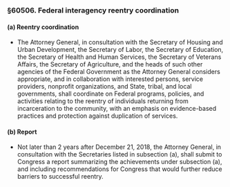 ### §60506. Federal interagency reentry coordination
#### (a) Reentry coordination
* The Attorney General, in consultation with the Secretary of Housing and Urban Development, the Secretary of Labor, the Secretary of Education, the Secretary of Health and Human Services, the Secretary of Veterans Affairs, the Secretary of Agriculture, and the heads of such other agencies of the Federal Government as the Attorney General considers appropriate, and in collaboration with interested persons, service providers, nonprofit organizations, and State, tribal, and local governments, shall coordinate on Federal programs, policies, and activities relating to the reentry of individuals returning from incarceration to the community, with an emphasis on evidence-based practices and protection against duplication of services.

#### (b) Report
* Not later than 2 years after December 21, 2018, the Attorney General, in consultation with the Secretaries listed in subsection (a), shall submit to Congress a report summarizing the achievements under subsection (a), and including recommendations for Congress that would further reduce barriers to successful reentry.